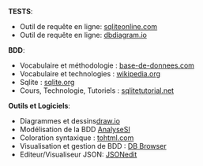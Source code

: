 **TESTS**:

- Outil de requête en ligne: [sqliteonline.com](https://sqliteonline.com/)
- Outil de requête en ligne: [dbdiagram.io](https://dbdiagram.io/home)

**BDD**:

- Vocabulaire et méthodologie : [base-de-donnees.com](https://www.base-de-donnees.com/)
- Vocabulaire et technologies : [wikipedia.org](https://fr.wikipedia.org/wiki/Base_de_donn%C3%A9es_relationnelle)
- Sqlite : [sqlite.org](https://www.sqlite.org/index.html)
- Cours, Technologie, Tutoriels : [sqlitetutorial.net](https://www.sqlitetutorial.net/)


**Outils et Logiciels**:

- Diagrammes et dessins[draw.io](https://app.diagrams.net/)  
- Modélisation de la BDD [AnalyseSI](https://launchpad.net/analysesi)  
- Coloration syntaxique : [tohtml.com](https://tohtml.com/mysql/)
- Visualisation et gestion de BDD : [DB Browser](https://sqlitebrowser.org/)
- Editeur/Visualiseur JSON: [JSONedit](http://mb21.github.io/JSONedit/)

